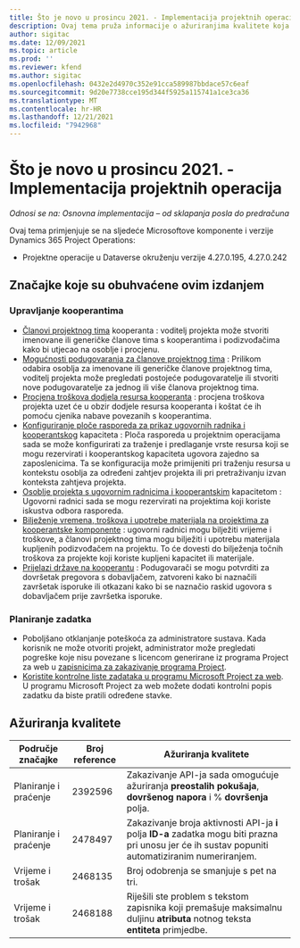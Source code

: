 ```yaml
---
title: Što je novo u prosincu 2021. - Implementacija projektnih operacija
description: Ovaj tema pruža informacije o ažuriranjima kvalitete koja su dostupna u izdanju project operations lite implementacije u prosincu 2021.
author: sigitac
ms.date: 12/09/2021
ms.topic: article
ms.prod: ''
ms.reviewer: kfend
ms.author: sigitac
ms.openlocfilehash: 0432e2d4970c352e91cca589987bbdace57c6eaf
ms.sourcegitcommit: 9d20e7738cce195d344f5925a115741a1ce3ca36
ms.translationtype: MT
ms.contentlocale: hr-HR
ms.lasthandoff: 12/21/2021
ms.locfileid: "7942968"
---
```

# <a name="whats-new-december-2021---project-operations-lite-deployment"></a>Što je novo u prosincu 2021. - Implementacija projektnih operacija

_Odnosi se na: Osnovna implementacija – od sklapanja posla do predračuna_

Ovaj tema primjenjuje se na sljedeće Microsoftove komponente i verzije Dynamics 365 Project Operations:

- Projektne operacije u Dataverse okruženju verzije 4.27.0.195, 4.27.0.242


## <a name="features-included-in-this-release"></a>Značajke koje su obuhvaćene ovim izdanjem

### <a name="subcontract-management"></a>Upravljanje kooperantima 

- [Članovi projektnog tima](../subcontracting/subcontracting-project-team-members.md) kooperanta : voditelj projekta može stvoriti imenovane ili generičke članove tima s kooperantima i podizvođačima kako bi utjecao na osoblje i procjenu.
- [Mogućnosti podugovaranja za članove projektnog tima](../subcontracting/subcon-options.md) : Prilikom odabira osoblja za imenovane ili generičke članove projektnog tima, voditelj projekta može pregledati postojeće podugovaratelje ili stvoriti nove podugovaratelje za jednog ili više članova projektnog tima. 
- [Procjena troškova dodjela resursa kooperanta](../subcontracting/costing-subcon-ra.md) : procjena troškova projekta uzet će u obzir dodjele resursa kooperanta i koštat će ih pomoću cjenika nabave povezanih s kooperantima. 
- [Konfiguriranje ploče rasporeda za prikaz ugovornih radnika i kooperantskog](../subcontracting/configure-sb-subcon.md) kapaciteta : Ploča rasporeda u projektnim operacijama sada se može konfigurirati za traženje i predlaganje vrste resursa koji se mogu rezervirati i kooperantskog kapaciteta ugovora zajedno sa zaposlenicima. Ta se konfiguracija može primijeniti pri traženju resursa u kontekstu osoblja za određeni zahtjev projekta ili pri pretraživanju izvan konteksta zahtjeva projekta.
- [Osoblje projekta s ugovornim radnicima i kooperantskim](../subcontracting/staffing-cw.md) kapacitetom : Ugovorni radnici sada se mogu rezervirati na projektima koji koriste iskustva odbora rasporeda.
- [Bilježenje vremena, troškova i upotrebe materijala na projektima za kooperantske komponente](../subcontracting/recording-subcon-actuals.md) : ugovorni radnici mogu bilježiti vrijeme i troškove, a članovi projektnog tima mogu bilježiti i upotrebu materijala kupljenih podizvođačem na projektu. To će dovesti do bilježenja točnih troškova za projekte koji koriste kupljeni kapacitet ili materijale.
- [Prijelazi države na kooperantu](../subcontracting/subcon-states.md) : Podugovarači se mogu potvrditi za dovršetak pregovora s dobavljačem, zatvoreni kako bi naznačili završetak isporuke ili otkazani kako bi se naznačio raskid ugovora s dobavljačem prije završetka isporuke.

### <a name="task-planning"></a>Planiranje zadatka
- Poboljšano otklanjanje poteškoća za administratore sustava. Kada korisnik ne može otvoriti projekt, administrator može pregledati pogreške koje nisu povezane s licencom generirane iz programa Project za web u [zapisnicima za zakazivanje programa Project](../../project-management/schedule-api-logs.md).
- [Koristite kontrolne liste zadataka u programu Microsoft Project za web](https://support.microsoft.com/en-us/office/use-task-checklists-in-microsoft-project-for-the-web-c69bcf73-5c75-4ad3-9893-6d6f92360e9c). U programu Microsoft Project za web možete dodati kontrolni popis zadatku da biste pratili određene stavke.

## <a name="quality-updates"></a>Ažuriranja kvalitete

| **Područje značajke** | **Broj reference** | **Ažuriranja kvalitete** |
| --- | --- | --- |
| Planiranje i praćenje | 2392596 | Zakazivanje API-ja sada omogućuje ažuriranja **preostalih pokušaja**, **dovršenog napora** i % **dovršenja** polja. |
| Planiranje i praćenje | 2478497 | Zakazivanje broja aktivnosti API-ja **i** polja **ID-a** zadatka mogu biti prazna pri unosu jer će ih sustav popuniti automatiziranim numeriranjem.|
| Vrijeme i trošak | 2468135 | Broj odobrenja se smanjuje s pet na tri. |
| Vrijeme i trošak | 2468188 | Riješili ste problem s tekstom zapisnika koji premašuje maksimalnu duljinu **atributa** notnog teksta **entiteta** primjedbe. |

